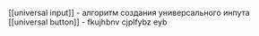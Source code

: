 [[universal input]]  - алгоритм создания универсального инпута
[[universal button]] - fkujhbnv cjplfybz eyb

